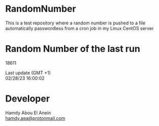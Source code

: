 # RandomNumber    
This is a test repository where a random number is pushed to a file automatically passwordless from a cron job in my Linux CentOS server    
# Random Number of the last run   
18611
      
Last update (GMT +1)    
02/28/23 16:00:02
# Developer    
Hamdy Abou El Anein   
hamdy.aea@protonmail.com
